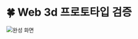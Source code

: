 # 🍀 Web 3d 프로토타입 검증

![완성 화면](https://gist.github.com/user-attachments/assets/d0372cde-f17a-4f10-9ad6-f13aa8712ad1)
